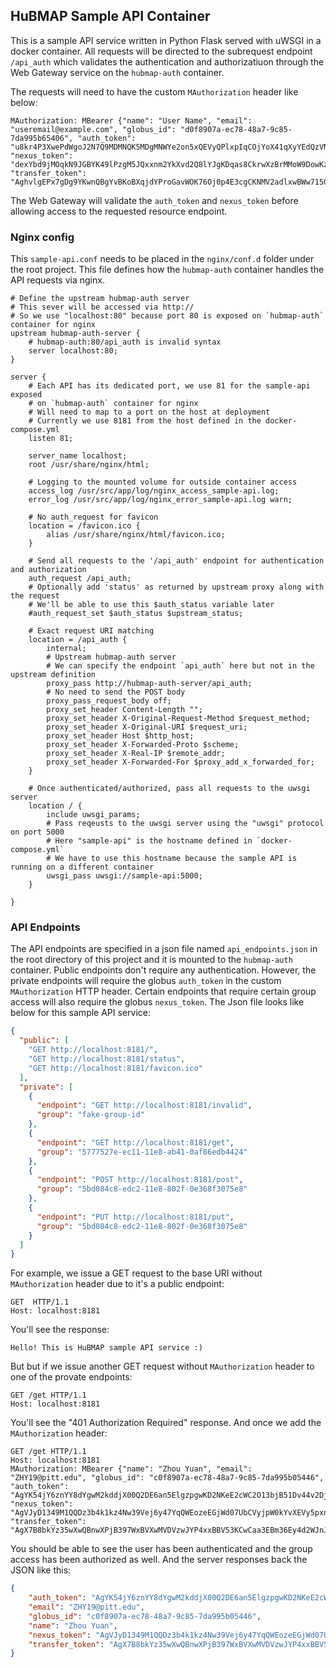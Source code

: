 ## HuBMAP Sample API Container

This is a sample API service written in Python Flask served with uWSGI in a docker container. All requests will be directed to the subrequest endpoint `/api_auth` which validates the authentication and authorizatiuon through the Web Gateway service on the `hubmap-auth` container.

The requests will need to have the custom `MAuthorization` header like below:

````
MAuthorization: MBearer {"name": "User Name", "email": "useremail@example.com", "globus_id": "d0f8907a-ec78-48a7-9c85-7da995b65406", "auth_token": "u8kr4P3XwePdWgoJ2N7Q9MDMNQK5MDgMNWYe2on5xQEVyQPlxpIqCOjYoX41qXyYEdQzVN9np2jQMniPpDJ74c7LXztq9mYc10GQU6d0x", "nexus_token": "dexYbd9jMOqkN9JGBYK49lPzgM5JQxxnm2YkXvd2Q8lYJgKDqas8CkrwXzBrMMoW9DowKzEYQeEgdmCqPv0NJKQwd8", "transfer_token": "AghvlgEPx7gDg9YKwnQBgYvBKoBXqjdYProGavWOK76Oj0p4E3cgCKNMV2adlxwBWw7150E3Bk594rTKDd4joUplYg"}
````

The Web Gateway will validate the `auth_token` and `nexus_token` before allowing access to the requested resource endpoint.

### Nginx config

This `sample-api.conf` needs to be placed in the `nginx/conf.d` folder under the root project. This file defines how the `hubmap-auth` container handles the API requests via nginx. 

````
# Define the upstream hubmap-auth server
# This sever will be accessed via http://
# So we use "localhost:80" because port 80 is exposed on `hubmap-auth` container for nginx
upstream hubmap-auth-server {
    # hubmap-auth:80/api_auth is invalid syntax
    server localhost:80;
}

server {
    # Each API has its dedicated port, we use 81 for the sample-api exposed 
    # on `hubmap-auth` container for nginx
    # Will need to map to a port on the host at deployment
    # Currently we use 8181 from the host defined in the docker-compose.yml
    listen 81;
    
    server_name localhost;
    root /usr/share/nginx/html;

    # Logging to the mounted volume for outside container access
    access_log /usr/src/app/log/nginx_access_sample-api.log;
    error_log /usr/src/app/log/nginx_error_sample-api.log warn;

    # No auth_request for favicon    
    location = /favicon.ico {
        alias /usr/share/nginx/html/favicon.ico;
    }
    
    # Send all requests to the '/api_auth' endpoint for authentication and authorization   
    auth_request /api_auth;
    # Optionally add 'status' as returned by upstream proxy along with the request
    # We'll be able to use this $auth_status variable later
    #auth_request_set $auth_status $upstream_status;

    # Exact request URI matching
    location = /api_auth {
        internal;
        # Upstream hubmap-auth server
        # We can specify the endpoint `api_auth` here but not in the upstream definition
        proxy_pass http://hubmap-auth-server/api_auth;
        # No need to send the POST body
        proxy_pass_request_body off;
        proxy_set_header Content-Length "";
        proxy_set_header X-Original-Request-Method $request_method;
        proxy_set_header X-Original-URI $request_uri;
        proxy_set_header Host $http_host;
        proxy_set_header X-Forwarded-Proto $scheme;
        proxy_set_header X-Real-IP $remote_addr;
        proxy_set_header X-Forwarded-For $proxy_add_x_forwarded_for;
    }

    # Once authenticated/authorized, pass all requests to the uwsgi server
    location / { 
        include uwsgi_params;
        # Pass reqeusts to the uwsgi server using the "uwsgi" protocol on port 5000
        # Here "sample-api" is the hostname defined in `docker-compose.yml`
        # We have to use this hostname because the sample API is running on a different container
        uwsgi_pass uwsgi://sample-api:5000;
    }

}
````

### API Endpoints

The API endpoints are specified in a json file named `api_endpoints.json` in the root directory of this project and it is mounted to the `hubmap-auth` container. Public endpoints don't require any authentication. However, the private endpoints will require the globus `auth_token` in the custom `MAuthorization` HTTP header. Certain endpoints that require certain group access will also require the globus `nexus_token`. The Json file looks like below for this sample API service:

````json
{
  "public": [
    "GET http://localhost:8181/",
    "GET http://localhost:8181/status",
    "GET http://localhost:8181/favicon.ico"
  ],
  "private": [
    {
      "endpoint": "GET http://localhost:8181/invalid",
      "group": "fake-group-id"
    },
    {
      "endpoint": "GET http://localhost:8181/get",
      "group": "5777527e-ec11-11e8-ab41-0af86edb4424"
    },
    {
      "endpoint": "POST http://localhost:8181/post",
      "group": "5bd084c8-edc2-11e8-802f-0e368f3075e8"
    },
    {
      "endpoint": "PUT http://localhost:8181/put",
      "group": "5bd084c8-edc2-11e8-802f-0e368f3075e8"
    }
  ]
}
````

For example, we issue a GET request to the base URI without `MAuthorization` header due to it's a public endpoint:

````
GET  HTTP/1.1
Host: localhost:8181
````

You'll see the response:

````
Hello! This is HuBMAP sample API service :)
````

But but if we issue another GET request without `MAuthorization` header to one of the provate endpoints:

````
GET /get HTTP/1.1
Host: localhost:8181
````

You'll see the "401 Authorization Required" response. And once we add the `MAuthorization` header:

````
GET /get HTTP/1.1
Host: localhost:8181
MAuthorization: MBearer {"name": "Zhou Yuan", "email": "ZHY19@pitt.edu", "globus_id": "c0f8907a-ec78-48a7-9c85-7da995b05446", "auth_token": "AgYK54jY6znYY8dYgwM2kddjX00Q2DE6an5ElgzpgwKD2NKeE2cWC2O13bjB51Dv44v2DjpyWMnozpFV7E9rVH1ldYs3E0lIjX9BTJ4jD", "nexus_token": "AgVJyD1349M1QQDz3b4k1kz4Nw39Vej6y47YqQWEozeEGjWd07UbCVyjpW0kYvXEVy5pxnye0BKqGqHlXo6klC6Gzk", "transfer_token": "AgX7B8bkYz35wXwQBnwXPjB397WxBVXwMVDVzwJYP4xxBBV53KCwCaa3EBm36Ey4d2WJnJOQ7E1PXbt4nWQm4H8046"}v
````

You should be able to see the user has been authenticated and the group access has been authorized as well. And the server responses back the JSON like this:

````json
{
    "auth_token": "AgYK54jY6znYY8dYgwM2kddjX00Q2DE6an5ElgzpgwKD2NKeE2cWC2O13bjB51Dv44v2DjpyWMnozpFV7E9rVH1ldYs3E0lIjX9BTJ4jD",
    "email": "ZHY19@pitt.edu",
    "globus_id": "c0f8907a-ec78-48a7-9c85-7da995b05446",
    "name": "Zhou Yuan",
    "nexus_token": "AgVJyD1349M1QQDz3b4k1kz4Nw39Vej6y47YqQWEozeEGjWd07UbCVyjpW0kYvXEVy5pxnye0BKqGqHlXo6klC6Gzk",
    "transfer_token": "AgX7B8bkYz35wXwQBnwXPjB397WxBVXwMVDVzwJYP4xxBBV53KCwCaa3EBm36Ey4d2WJnJOQ7E1PXbt4nWQm4H8046"
}
````